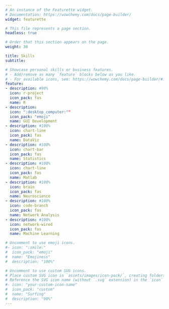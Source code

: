 ```yaml
---
# An instance of the Featurette widget.
# Documentation: https://wowchemy.com/docs/page-builder/
widget: featurette

# This file represents a page section.
headless: true

# Order that this section appears on the page.
weight: 30

title: Skills
subtitle:

# Showcase personal skills or business features.
# - Add/remove as many `feature` blocks below as you like.
# - For available icons, see: https://wowchemy.com/docs/page-builder/#icons
feature:
- description: #90%
  icon: r-project
  icon_pack: fas
  name: R
- description: 
  icon: ":desktop_computer:""
  icon_pack: "emoji"
  name: GUI Development
- description: #100%
  icon: chart-line
  icon_pack: fas
  name: DataViz
- description: #100%
  icon: chart-bar
  icon_pack: fas
  name: Statistics
- description: #100%
  icon: chart-line
  icon_pack: fas
  name: Matlab  
- description: #100%
  icon: brain
  icon_pack: fas
  name: Neuroscience
- description: #100%
  icon: code-branch
  icon_pack: fas
  name: Network Analysis
- description: #100%
  icon: network-wired
  icon_pack: fas
  name: Machine Learning

# Uncomment to use emoji icons.
#- icon: ":smile:"
#  icon_pack: "emoji"
#  name: "Emojiness"
#  description: "100%"  

# Uncomment to use custom SVG icons.
# Place custom SVG icon in `assets/images/icon-pack/`, creating folders if necessary.
# Reference the SVG icon name (without `.svg` extension) in the `icon` field.
#- icon: "your-custom-icon-name"
#  icon_pack: "custom"
#  name: "Surfing"
#  description: "90%"
---
```

